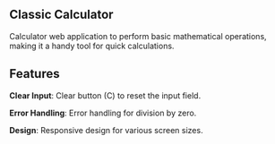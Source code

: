 ## Classic Calculator
Calculator web application to perform basic mathematical operations, making it a handy tool for quick calculations.

## Features

**Clear Input**: Clear button (C) to reset the input field.

**Error Handling**: Error handling for division by zero.

**Design**: Responsive design for various screen sizes.
